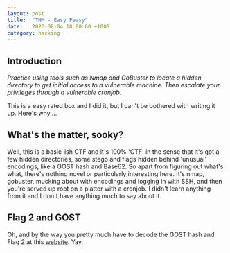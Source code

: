 ```yaml
---
layout: post
title:  "THM - Easy Peasy"
date:   2020-08-04 18:00:00 +1000
category: hacking
---
```


## Introduction
*Practice using tools such as Nmap and GoBuster to locate a hidden directory to get initial access to a vulnerable machine. Then escalate your privileges through a vulnerable cronjob.*  

This is a easy rated box and I did it, but I can't be bothered with writing it up. Here's why....

## What's the matter, sooky?
Well, this is a basic-ish CTF and it's 100% 'CTF' in the sense that it's got a few hidden directories, some stego and flags hidden behind 'unusual' encodings, like a GOST hash and Base62. So apart from figuring out what's what, there's nothing novel or particularly interesting here. It's nmap, gobuster, mucking about with encodings and logging in with SSH, and then you're served up root on a platter with a cronjob. I didn't learn anything from it and I don't have anything much to say about it.

## Flag 2 and GOST
Oh, and by the way you pretty much have to decode the GOST hash and Flag 2 at this [website](https://md5hashing.net/). Yay.


